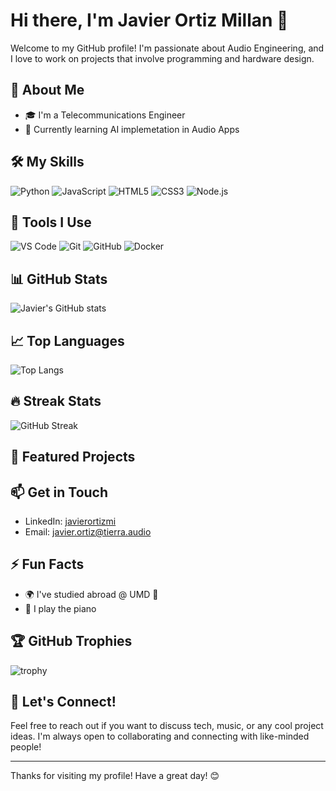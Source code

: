 # Hi there, I'm Javier Ortiz Millan 👋

Welcome to my GitHub profile! I'm passionate about Audio Engineering, and I love to work on projects that involve programming and hardware design.

## 🚀 About Me
- 🎓 I'm a Telecommunications Engineer
- 🌱 Currently learning AI implemetation in Audio Apps

## 🛠️ My Skills
![Python](https://img.shields.io/badge/Python-3776AB?style=for-the-badge&logo=python&logoColor=white)
![JavaScript](https://img.shields.io/badge/JavaScript-FFCA28?style=for-the-badge&logo=javascript&logoColor=white)
![HTML5](https://img.shields.io/badge/HTML5-E34F26?style=for-the-badge&logo=html5&logoColor=white)
![CSS3](https://img.shields.io/badge/CSS3-1572B6?style=for-the-badge&logo=css3&logoColor=white)
![Node.js](https://img.shields.io/badge/Node.js-339933?style=for-the-badge&logo=node-dot-js&logoColor=white)

## 🔧 Tools I Use
![VS Code](https://img.shields.io/badge/VS%20Code-0078D4?style=for-the-badge&logo=visual-studio-code&logoColor=white)
![Git](https://img.shields.io/badge/Git-F05032?style=for-the-badge&logo=git&logoColor=white)
![GitHub](https://img.shields.io/badge/GitHub-181717?style=for-the-badge&logo=github&logoColor=white)
![Docker](https://img.shields.io/badge/Docker-2496ED?style=for-the-badge&logo=docker&logoColor=white)

## 📊 GitHub Stats
![Javier's GitHub stats](https://github-readme-stats.vercel.app/api?username=javierortizmi-tierraaudio&show_icons=true&theme=radical)

## 📈 Top Languages
![Top Langs](https://github-readme-stats.vercel.app/api/top-langs/?username=javierortizmi-tierraaudio&layout=compact&theme=radical)

## 🔥 Streak Stats
![GitHub Streak](https://github-readme-streak-stats.herokuapp.com/?user=javierortizmi-tierraaudio&theme=radical)

## 🌟 Featured Projects
<!--- [**Project 1**](https://github.com/yourusername/project1) - A brief description of your project.
- [**Project 2**](https://github.com/yourusername/project2) - A brief description of your project.
- [**Project 3**](https://github.com/yourusername/project3) - A brief description of your project.-->

## 📫 Get in Touch
- LinkedIn: [javierortizmi](https://linkedin.com/in/javierortizmi)
- Email: [javier.ortiz@tierra.audio](mailto:javier.ortiz@tierra.audio)

## ⚡ Fun Facts
- 🌍 I've studied abroad @ UMD 🐢
- 🎹 I play the piano

## 🏆 GitHub Trophies
![trophy](https://github-profile-trophy.vercel.app/?username=javierortizmi-tierraaudio&theme=radical)

## 💬 Let's Connect!
Feel free to reach out if you want to discuss tech, music, or any cool project ideas. I'm always open to collaborating and connecting with like-minded people!

---

Thanks for visiting my profile! Have a great day! 😊

